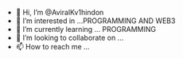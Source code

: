 - 👋 Hi, I’m @AviralKv1hindon
- 👀 I’m interested in ...PROGRAMMING AND WEB3
- 🌱 I’m currently learning ... PROGRAMMING 
- 💞️ I’m looking to collaborate on ...
- 📫 How to reach me ...

<!---
AviralKv1hindon/AviralKv1hindon is a ✨ special ✨ repository because its `README.md` (this file) appears on your GitHub profile.
You can click the Preview link to take a look at your changes.
--->
